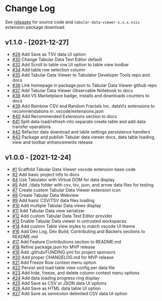 # Change Log

See [releases](https://github.com/RandomFractals/tabular-data-viewer/releases) for source code and `tabular-data-viewer-x.x.x.vsix` extension package download.

## v1.1.0 - [2021-12-27]
- [#29](https://github.com/RandomFractals/tabular-data-viewer/issues/29)
Add Save as TSV data UI option
- [#30](https://github.com/RandomFractals/tabular-data-viewer/issues/30)
Change Tabular Data Text Editor default
- [#32](https://github.com/RandomFractals/tabular-data-viewer/issues/32)
Add Scroll to table row UI option to table view toolbar
- [#34](https://github.com/RandomFractals/tabular-data-viewer/issues/34)
Add table row selection column
- [#35](https://github.com/RandomFractals/tabular-data-viewer/issues/35)
Add Tabular Data Viewer to Tabulator Developer Tools repo and docs
- [#36](https://github.com/RandomFractals/tabular-data-viewer/issues/36)
Link homepage in package.json to Tabular Data Viewer github repo
- [#37](https://github.com/RandomFractals/tabular-data-viewer/issues/37)
Add Tabular Data Viewer Observable Notebook to docs
- [#38](https://github.com/RandomFractals/tabular-data-viewer/issues/38)
Add VS Marketplace badge, installs and downloads counters to docs
- [#39](https://github.com/RandomFractals/tabular-data-viewer/issues/39)
Add Rainbow CSV and Random Fractals Inc. dataViz extensions to recommendations in .vscode/extensions.json
- [#40](https://github.com/RandomFractals/tabular-data-viewer/issues/40)
Add Recommended Extensions section to docs
- [#41](https://github.com/RandomFractals/tabular-data-viewer/issues/41)
Split data load/refresh into separate create table and add data transfer operations
- [#42](https://github.com/RandomFractals/tabular-data-viewer/issues/42)
Refactor data download and table settings persistence handlers
- [#43](https://github.com/RandomFractals/tabular-data-viewer/issues/43)
Package and publish Tabular data viewer docs, data table loading, view and toolbar enhancements release

## v1.0.0 - [2021-12-24]

- [#1](https://github.com/RandomFractals/tabular-data-viewer/issues/1)
Scaffold Tabular Data Viewer vscode extension base code
- [#2](https://github.com/RandomFractals/tabular-data-viewer/issues/2)
Add basic project info to docs
- [#4](https://github.com/RandomFractals/tabular-data-viewer/issues/4)
Use Tabulator with Virtual DOM for data display
- [#5](https://github.com/RandomFractals/tabular-data-viewer/issues/5)
Add ./data folder with csv, tsv, json, and arrow data files for testing
- [#7](https://github.com/RandomFractals/tabular-data-viewer/issues/7)
Create custom Tabular Data Viewer extension icon 
- [#8](https://github.com/RandomFractals/tabular-data-viewer/issues/8)
Create Tabular Data Webview
- [#9](https://github.com/RandomFractals/tabular-data-viewer/issues/9)
Add basic CSV/TSV data files loading
- [#10](https://github.com/RandomFractals/tabular-data-viewer/issues/10)
Add multiple Tabular Data views display
- [#11](https://github.com/RandomFractals/tabular-data-viewer/issues/11)
Add Tabular Data view serializer
- [#12](https://github.com/RandomFractals/tabular-data-viewer/issues/12)
Add custom Tabular Data Text Editor provider
- [#13](https://github.com/RandomFractals/tabular-data-viewer/issues/13)
Enable Tabular Data viewer in untrusted workspaces
- [#14](https://github.com/RandomFractals/tabular-data-viewer/issues/14)
Add custom Table view styles to match vscode UI theme
- [#16](https://github.com/RandomFractals/tabular-data-viewer/issues/16)
Add Dev Log, Dev Build, Contributing and Backers sections to README.md
- [#17](https://github.com/RandomFractals/tabular-data-viewer/issues/17)
Add Feature Contributions section to README.md
- [#18](https://github.com/RandomFractals/tabular-data-viewer/issues/18)
Refine package.json for MVP release
- [#19](https://github.com/RandomFractals/tabular-data-viewer/issues/19)
Add .github/FUNDING.yml for project sponsors
- [#20](https://github.com/RandomFractals/tabular-data-viewer/issues/20)
Add proper CHANGELOG.md for MVP release
- [#21](https://github.com/RandomFractals/tabular-data-viewer/issues/21)
Add Freeze Row context menu option
- [#22](https://github.com/RandomFractals/tabular-data-viewer/issues/22)
Persist and load table view config per data file
- [#23](https://github.com/RandomFractals/tabular-data-viewer/issues/23)
Add hide, freeze, and delete column context menu options
- [#24](https://github.com/RandomFractals/tabular-data-viewer/issues/24)
Add data loading progress ring display
- [#25](https://github.com/RandomFractals/tabular-data-viewer/issues/25)
Add Save as CSV or JSON data UI options
- [#26](https://github.com/RandomFractals/tabular-data-viewer/issues/26)
Add Save as HTML data table UI option
- [#27](https://github.com/RandomFractals/tabular-data-viewer/issues/27)
Add Save as semicolon delimited CSV data UI option
